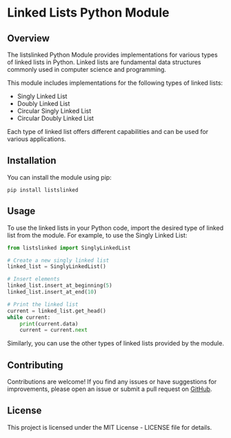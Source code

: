 # Linked Lists Python Module

## Overview

The listslinked Python Module provides implementations for various types of linked lists in Python. Linked lists are fundamental data structures commonly used in computer science and programming.

This module includes implementations for the following types of linked lists:
- Singly Linked List
- Doubly Linked List
- Circular Singly Linked List
- Circular Doubly Linked List

Each type of linked list offers different capabilities and can be used for various applications.

## Installation

You can install the module using pip:

```
pip install listslinked
```

## Usage

To use the linked lists in your Python code, import the desired type of linked list from the module. For example, to use the Singly Linked List:

```python
from listslinked import SinglyLinkedList

# Create a new singly linked list
linked_list = SinglyLinkedList()

# Insert elements
linked_list.insert_at_beginning(5)
linked_list.insert_at_end(10)

# Print the linked list
current = linked_list.get_head()
while current:
    print(current.data)
    current = current.next
```

Similarly, you can use the other types of linked lists provided by the module.

## Contributing

Contributions are welcome! If you find any issues or have suggestions for improvements, please open an issue or submit a pull request on [GitHub](https://github.com/SpyderRex/linked-lists).

## License

This project is licensed under the MIT License - LICENSE file for details.
